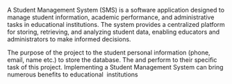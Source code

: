 A Student Management System (SMS) is a software application designed to manage 
student information, academic performance, and administrative tasks in educational 
institutions. The system provides a centralized platform for storing, retrieving, and analyzing 
student data, enabling educators and administrators to make informed decisions.

The purpose of the project to the student personal information (phone, 
email, name etc.) to store the database. The and perform to their specific task of this project. 
Implementing a Student Management System can bring numerous benefits to educational 
institutions
